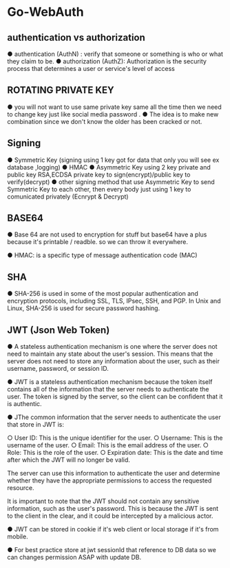 # Go-WebAuth
authentication vs authorization
--------------------
● authentication (AuthN) : verify that someone or something is who or what they claim to be.
● authorization (AuthZ): Authorization is the security process that determines a user or service's level of access

ROTATING PRIVATE KEY
--------------------
● you will not want to use same private key same all the time then we need to change key just like social media password .
● The idea is to make new combination since we don't know the older has been cracked or not.

Signing
-------
● Symmetric Key (signing using 1 key got for data that only you will see ex database ,logging)
   ● HMAC 
● Asymmetric Key using 2 key private and public key
    RSA,ECDSA private key to sign(encrypt)/public key to verify(decrypt)
● other signing method that use Asymmetric Key to send Symmetric Key to each other, then every body just using 1 key to comunicated privately (Ecnrypt & Decrypt)


BASE64
----------------
● Base 64 are not used to encryption for stuff but base64 have a plus because it's printable / readble. so we can throw it everywhere.

● HMAC: is a specific type of message authentication code (MAC)

SHA
----
● SHA-256 is used in some of the most popular authentication and encryption protocols, including SSL, TLS, IPsec, SSH, and PGP. In Unix and Linux, SHA-256 is used for secure password hashing.


JWT (Json Web Token)
-----------------------

● A stateless authentication mechanism is one where the server does not need to maintain any state about the user's session. This means that the server does not need to store any information about the user, such as their username, password, or session ID.

● JWT is a stateless authentication mechanism because the token itself contains all of the information that the server needs to authenticate the user. The token is signed by the server, so the client can be confident that it is authentic.

● JThe common information that the server needs to authenticate the user that store in JWT is:

○ User ID: This is the unique identifier for the user.
○ Username: This is the username of the user.
○ Email: This is the email address of the user.
○ Role: This is the role of the user.
○ Expiration date: This is the date and time after which the JWT will no longer be valid.

The server can use this information to authenticate the user and determine whether they have the appropriate permissions to access the requested resource.

It is important to note that the JWT should not contain any sensitive information, such as the user's password. This is because the JWT is sent to the client in the clear, and it could be intercepted by a malicious actor.

●  JWT can be stored in cookie if it's web client or local storage if it's from mobile.

●  For best practice store at jwt sessionId that reference to DB data so we can changes permission ASAP with update DB. 